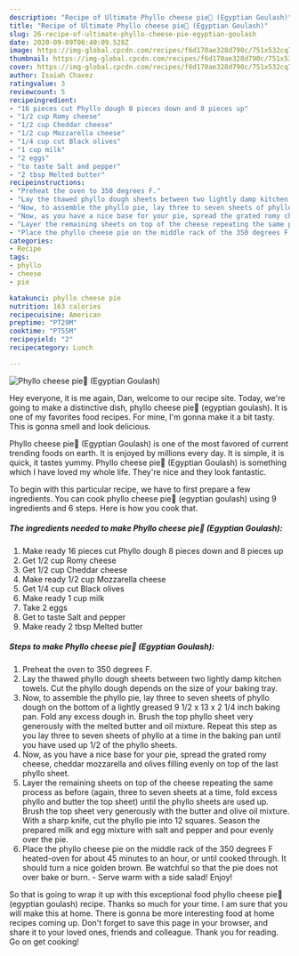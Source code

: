 ```yaml
---
description: "Recipe of Ultimate Phyllo cheese pie🧀 (Egyptian Goulash)"
title: "Recipe of Ultimate Phyllo cheese pie🧀 (Egyptian Goulash)"
slug: 26-recipe-of-ultimate-phyllo-cheese-pie-egyptian-goulash
date: 2020-09-09T06:40:09.528Z
image: https://img-global.cpcdn.com/recipes/f6d170ae328d790c/751x532cq70/phyllo-cheese-pie🧀-egyptian-goulash-recipe-main-photo.jpg
thumbnail: https://img-global.cpcdn.com/recipes/f6d170ae328d790c/751x532cq70/phyllo-cheese-pie🧀-egyptian-goulash-recipe-main-photo.jpg
cover: https://img-global.cpcdn.com/recipes/f6d170ae328d790c/751x532cq70/phyllo-cheese-pie🧀-egyptian-goulash-recipe-main-photo.jpg
author: Isaiah Chavez
ratingvalue: 3
reviewcount: 5
recipeingredient:
- "16 pieces cut Phyllo dough 8 pieces down and 8 pieces up"
- "1/2 cup Romy cheese"
- "1/2 cup Cheddar cheese"
- "1/2 cup Mozzarella cheese"
- "1/4 cup cut Black olives"
- "1 cup milk"
- "2 eggs"
- "to taste Salt and pepper"
- "2 tbsp Melted butter"
recipeinstructions:
- "Preheat the oven to 350 degrees F."
- "Lay the thawed phyllo dough sheets between two lightly damp kitchen towels. Cut the phyllo dough depends on the size of your baking tray."
- "Now, to assemble the phyllo pie, lay three to seven sheets of phyllo dough on the bottom of a lightly greased 9 1/2 x 13 x 2 1/4 inch baking pan. Fold any excess dough in. Brush the top phyllo sheet very generously with the melted butter and oil mixture. Repeat this step as you lay three to seven sheets of phyllo at a time in the baking pan until you have used up 1/2 of the phyllo sheets."
- "Now, as you have a nice base for your pie, spread the grated romy cheese, cheddar mozzarella and olives filling evenly on top of the last phyllo sheet."
- "Layer the remaining sheets on top of the cheese repeating the same process as before (again, three to seven sheets at a time, fold excess phyllo and butter the top sheet) until the phyllo sheets are used up. Brush the top sheet very generously with the butter and olive oil mixture. With a sharp knife, cut the phyllo pie into 12 squares. Season the prepared milk and egg mixture with salt and pepper and pour evenly over the pie."
- "Place the phyllo cheese pie on the middle rack of the 350 degrees F heated-oven for about 45 minutes to an hour, or until cooked through. It should turn a nice golden brown. Be watchful so that the pie does not over bake or burn. Serve warm with a side salad! Enjoy!"
categories:
- Recipe
tags:
- phyllo
- cheese
- pie

katakunci: phyllo cheese pie 
nutrition: 163 calories
recipecuisine: American
preptime: "PT29M"
cooktime: "PT55M"
recipeyield: "2"
recipecategory: Lunch

---
```



![Phyllo cheese pie🧀 (Egyptian Goulash)](https://img-global.cpcdn.com/recipes/f6d170ae328d790c/751x532cq70/phyllo-cheese-pie🧀-egyptian-goulash-recipe-main-photo.jpg)

Hey everyone, it is me again, Dan, welcome to our recipe site. Today, we're going to make a distinctive dish, phyllo cheese pie🧀 (egyptian goulash). It is one of my favorites food recipes. For mine, I'm gonna make it a bit tasty. This is gonna smell and look delicious.

Phyllo cheese pie🧀 (Egyptian Goulash) is one of the most favored of current trending foods on earth. It is enjoyed by millions every day. It is simple, it is quick, it tastes yummy. Phyllo cheese pie🧀 (Egyptian Goulash) is something which I have loved my whole life. They're nice and they look fantastic.




To begin with this particular recipe, we have to first prepare a few ingredients. You can cook phyllo cheese pie🧀 (egyptian goulash) using 9 ingredients and 6 steps. Here is how you cook that.

<!--inarticleads1-->

##### The ingredients needed to make Phyllo cheese pie🧀 (Egyptian Goulash):

1. Make ready 16 pieces cut Phyllo dough 8 pieces down and 8 pieces up
1. Get 1/2 cup Romy cheese
1. Get 1/2 cup Cheddar cheese
1. Make ready 1/2 cup Mozzarella cheese
1. Get 1/4 cup cut Black olives
1. Make ready 1 cup milk
1. Take 2 eggs
1. Get to taste Salt and pepper
1. Make ready 2 tbsp Melted butter




<!--inarticleads2-->

##### Steps to make Phyllo cheese pie🧀 (Egyptian Goulash):

1. Preheat the oven to 350 degrees F.
1. Lay the thawed phyllo dough sheets between two lightly damp kitchen towels. Cut the phyllo dough depends on the size of your baking tray.
1. Now, to assemble the phyllo pie, lay three to seven sheets of phyllo dough on the bottom of a lightly greased 9 1/2 x 13 x 2 1/4 inch baking pan. Fold any excess dough in. Brush the top phyllo sheet very generously with the melted butter and oil mixture. Repeat this step as you lay three to seven sheets of phyllo at a time in the baking pan until you have used up 1/2 of the phyllo sheets.
1. Now, as you have a nice base for your pie, spread the grated romy cheese, cheddar mozzarella and olives filling evenly on top of the last phyllo sheet.
1. Layer the remaining sheets on top of the cheese repeating the same process as before (again, three to seven sheets at a time, fold excess phyllo and butter the top sheet) until the phyllo sheets are used up. Brush the top sheet very generously with the butter and olive oil mixture. With a sharp knife, cut the phyllo pie into 12 squares. Season the prepared milk and egg mixture with salt and pepper and pour evenly over the pie.
1. Place the phyllo cheese pie on the middle rack of the 350 degrees F heated-oven for about 45 minutes to an hour, or until cooked through. It should turn a nice golden brown. Be watchful so that the pie does not over bake or burn. - Serve warm with a side salad! Enjoy!




So that is going to wrap it up with this exceptional food phyllo cheese pie🧀 (egyptian goulash) recipe. Thanks so much for your time. I am sure that you will make this at home. There is gonna be more interesting food at home recipes coming up. Don't forget to save this page in your browser, and share it to your loved ones, friends and colleague. Thank you for reading. Go on get cooking!

